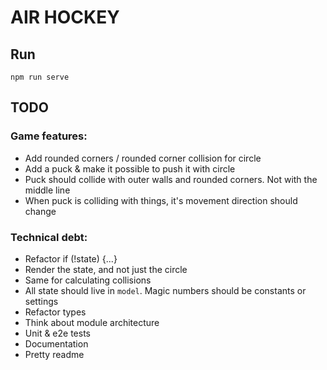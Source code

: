 # AIR HOCKEY

## Run

    npm run serve

## TODO

### Game features:

-   Add rounded corners / rounded corner collision for circle
-   Add a puck & make it possible to push it with circle
-   Puck should collide with outer walls and rounded corners. Not with the middle line
-   When puck is colliding with things, it's movement direction should change

### Technical debt:

-   Refactor if (!state) {...}
-   Render the state, and not just the circle
-   Same for calculating collisions
-   All state should live in `model`. Magic numbers should be constants or settings
-   Refactor types
-   Think about module architecture
-   Unit & e2e tests
-   Documentation
-   Pretty readme

